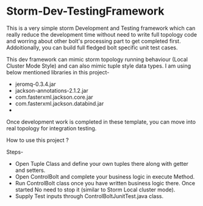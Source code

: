 # Storm-Dev-TestingFramework

This is  a very simple storm Development and Testing framework which can really reduce the development time without need to write full topology code and worring about other bolt's processing part to get completed first. Addoitionally, you can build full fledged bolt specific unit test cases.

This dev framework can mimic storm topology running behaviour (Local Cluster Mode Style) and can also mimic tuple style data types. I am using below mentioned libraries in this project-

 - jeromq-0.3.4.jar
 - jackson-annotations-2.1.2.jar
 - com.fasterxml.jackson.core.jar
 - com.fasterxml.jackson.databind.jar
 - 
 
Once development work is completed in these template, you can move into real topology for integration testing.

How to use this project ?

Steps-

- Open Tuple Class and define your own tuples  there along with getter and setters.
- Open ControlBolt and complete your business logic in execute Method.
- Run ControlBolt class once you have written business logic there. Once started No need to stop it (similar to  Storm Local cluster mode).
- Supply Test inputs through ControlBoltJunitTest.java class.
